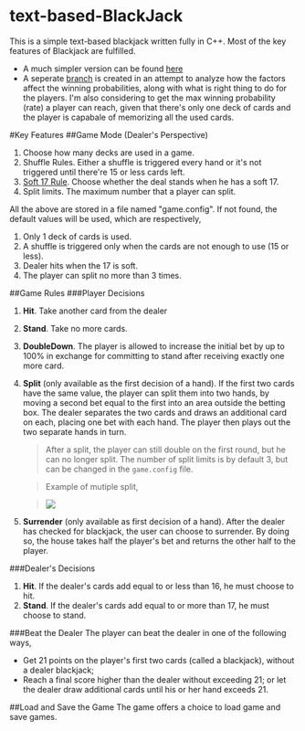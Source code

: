 text-based-BlackJack
====================

This is a simple text-based blackjack written fully in C++. Most of the key features of Blackjack are fulfilled.

- A much simpler version can be found [here](../easy_mode)
- A seperate [branch](../auto_analysis) is created in an attempt to analyze how the factors affect the winning probabilities, along with what is right thing to do for the players. I'm also considering to get the max winning probability (rate) a player can reach, given that there's only one deck of cards and the player is capabale of memorizing all the used cards.

#Key Features
##Game Mode (Dealer's Perspective)
1. Choose how many decks are used in a game.
2. Shuffle Rules. Either a shuffle is triggered every hand or it's not triggered until there're 15 or less cards left.
3. [Soft 17 Rule](http://www.smartgaming.com/html/articles/soft17.htm). Choose whether the deal stands when he has a soft 17.
4. Split limits. The maximum number that a player can split.

All the above are stored in a file named "game.config". If not found, the default values will be used, which are respectively,

1. Only 1 deck of cards is used.
2. A shuffle is triggered only when the cards are not enough to use (15 or less).
3. Dealer hits when the 17 is soft.
4. The player can split no more than 3 times.


##Game Rules
###Player Decisions
1. **Hit**. Take another card from the dealer
2. **Stand**. Take no more cards.
3. **DoubleDown**. The player is allowed to increase the initial bet by up to 100% in exchange for committing to stand after receiving exactly one more card.
4. **Split** (only available as the first decision of a hand). If the first two cards have the same value, the player can split them into two hands, by moving a second bet equal to the first into an area outside the betting box. The dealer separates the two cards and draws an additional card on each, placing one bet with each hand. The player then plays out the two separate hands in turn.
	> After a split, the player can still double on the first round, but he can no longer split. The number of split limits is by default 3, but can be changed in the `game.config` file.
	
	> Example of mutiple split,
	
	>![](http://shawnhero.github.io/img/bj_split.png)
	
5. **Surrender** (only available as first decision of a hand). After the dealer has checked for blackjack, the user can choose to surrender. By doing so, the house takes half the player's bet and returns the other half to the player.

###Dealer's Decisions
1. **Hit**. If the dealer's cards add equal to or less than 16, he must choose to hit.
2. **Stand**. If the dealer's cards add equal to or more than 17, he must choose to stand.

###Beat the Dealer
The player can beat the dealer in one of the following ways,
- Get 21 points on the player's first two cards (called a blackjack), without a dealer blackjack;
- Reach a final score higher than the dealer without exceeding 21; or
let the dealer draw additional cards until his or her hand exceeds 21.

##Load and Save the Game
The game offers a choice to load game and save games.

